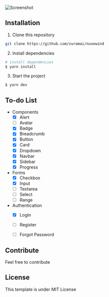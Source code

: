 ![Screenshot](https://raw.githubusercontent.com/zuramai/nuxewind/main/screenshot.png)

## Installation

1. Clone this repository
```bash
git clone https://github.com/zuramai/nuxewind
```
2. Install dependencies
```bash
# install dependencies
$ yarn install
```

3. Start the project
```bash
$ yarn dev
```

## To-do List
- Components
  - [x] Alert
  - [ ] Avatar
  - [x] Badge
  - [x] Breadcrumb
  - [x] Button
  - [x] Card
  - [x] Dropdown
  - [x] Navbar
  - [x] Sidebar
  - [x] Progress
- Forms
  - [x] Checkbox
  - [x] Input
  - [ ] Textarea
  - [ ] Select
  - [ ] Range
- Authentication
  - [x] Login
  - [ ] Register
  - [ ] Forgot Password


## Contribute
Feel free to contribute

## License
This template is under MIT License

